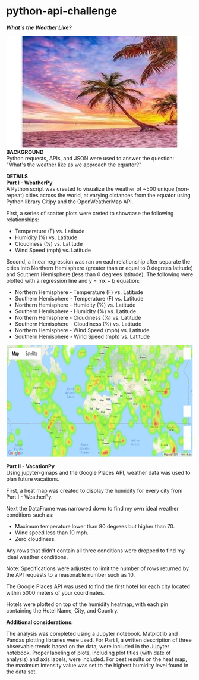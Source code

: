 # python-api-challenge
***What's the Weather Like?***
<div align="center"><img src="static/images/beach_sunset_palmtree.jfif" width="500" height="300"/></div>
<b>BACKGROUND</b><br>
Python requests, APIs, and JSON were used to answer the question: "What's the weather like as we approach the equator?"

<b>DETAILS</b><br>
<b>Part I - WeatherPy</b><br>
A Python script was created to visualize the weather of ~500 unique (non-repeat) cities across the world, at varying distances from the equator using Python library Citipy and the OpenWeatherMap API.<br>

First, a series of scatter plots were creted to showcase the following relationships:<br>
- Temperature (F) vs. Latitude
- Humidity (%) vs. Latitude
- Cloudiness (%) vs. Latitude
- Wind Speed (mph) vs. Latitude<br>

Second, a linear regression was ran on each relationship after separate the cities into Northern Hemisphere (greater than or equal to 0 degrees latitude) and Southern Hemisphere (less than 0 degrees latitude). The following were plotted with a regression line and y = mx + b equation:<br>
- Northern Hemisphere - Temperature (F) vs. Latitude
- Southern Hemisphere - Temperature (F) vs. Latitude
- Northern Hemisphere - Humidity (%) vs. Latitude
- Southern Hemisphere - Humidity (%) vs. Latitude
- Northern Hemisphere - Cloudiness (%) vs. Latitude
- Southern Hemisphere - Cloudiness (%) vs. Latitude
- Northern Hemisphere - Wind Speed (mph) vs. Latitude
- Southern Hemisphere - Wind Speed (mph) vs. Latitude<br>

<div align="center"><img src="static/images/heatmap.png" width="500" height="300"/></div>

<b>Part II - VacationPy</b><br>
Using jupyter-gmaps and the Google Places API, weather data was used to plan future vacations.

First, a heat map was created to display the humidity for every city from Part I - WeatherPy.

Next the DataFrame was narrowed down to find my own ideal weather conditions such as:
 - Maximum temperature lower than 80 degrees but higher than 70.
 - Wind speed less than 10 mph.
 - Zero cloudiness.<br>
 
Any rows that didn't contain all three conditions were dropped to find my ideal weather conditions.


Note: Specifications were adjusted to limit the number of rows returned by the API requests to a reasonable number such as 10.




The Google Places API was used to find the first hotel for each city located within 5000 meters of your coordinates.


Hotels were plotted on top of the humidity heatmap, with each pin containing the Hotel Name, City, and Country.



<b>Additional considerations:</b>

The analysis was completed using a Jupyter notebook.
Matplotlib and Pandas plotting libraries were used.
For Part I, a written description of three observable trends based on the data, were included in the Jupyter notebook.
Proper labeling of plots, including plot titles (with date of analysis) and axis labels, were included.
For best results on the heat map, the maximum intensity value was set to the highest humidity level found in the data set.


